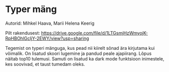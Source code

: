 # Typer mäng 

Autorid: Mihkel Haava, Marii Helena Keerig

Pilt rakendusest: https://drive.google.com/file/d/1LTGsmjHzWmyojK-RpHBOhlGcIjY-2EWY/view?usp=sharing

Tegemist on typeri mänguga, kus pead nii kiirelt sõnad ära kirjutama kui võimalik. On lisatud skoori lugemine ja pandud peale ajapiirang. Lõpus näitab top10 tulemusi. Samuti on lisatud ka dark mode funktsioon inimestele, kes soovivad, et taust tumedam oleks.
